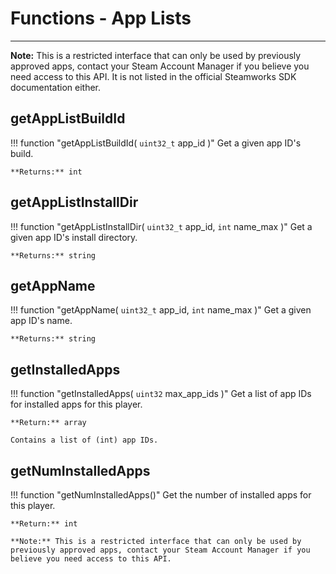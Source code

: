 # Functions - App Lists

------

**Note:** This is a restricted interface that can only be used by previously approved apps, contact your Steam Account Manager if you believe you need access to this API. It is not listed in the official Steamworks SDK documentation either.

## getAppListBuildId

!!! function "getAppListBuildId( ```uint32_t``` app_id )"
    Get a given app ID's build. 

    **Returns:** int

## getAppListInstallDir

!!! function "getAppListInstallDir( ```uint32_t``` app_id, ```int``` name_max )"
    Get a given app ID's install directory.

    **Returns:** string

## getAppName

!!! function "getAppName( ```uint32_t``` app_id, ```int``` name_max )"
    Get a given app ID's name. 

    **Returns:** string

## getInstalledApps

!!! function "getInstalledApps( ```uint32``` max_app_ids )"
    Get a list of app IDs for installed apps for this player. 

    **Return:** array

    Contains a list of (int) app IDs.

## getNumInstalledApps

!!! function "getNumInstalledApps()"
    Get the number of installed apps for this player. 

    **Return:** int

    **Note:** This is a restricted interface that can only be used by previously approved apps, contact your Steam Account Manager if you believe you need access to this API.
